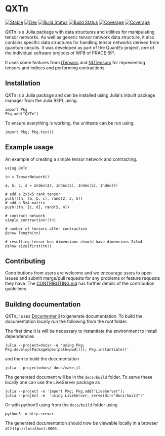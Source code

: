 # QXTn

[![Stable](https://img.shields.io/badge/docs-stable-blue.svg)](https://JuliaQX.github.io/QXTn.jl/stable)
[![Dev](https://img.shields.io/badge/docs-dev-blue.svg)](https://JuliaQX.github.io/QXTn.jl/dev)
[![Build Status](https://github.com/JuliaQX/QXTn.jl/workflows/CI/badge.svg)](https://github.com/JuliaQX/QXTn.jl/actions)
[![Build Status](https://github.com/JuliaQX/QXTn.jl/badges/master/pipeline.svg)](https://github.com/JuliaQX/QXTn.jl/pipelines)
[![Coverage](https://github.com/JuliaQX/QXTn.jl/badges/master/coverage.svg)](https://github.com/JuliaQX/QXTn.jl/commits/master)
[![Coverage](https://codecov.io/gh/JuliaQX/QXTn.jl/branch/master/graph/badge.svg)](https://codecov.io/gh/JuliaQX/QXTn.jl)

QXTn is a Julia package with data structures and utilities for manipulating tensor networks.
As well as generic tensor network data structure, it also contains specific data structures
for handling tensor networks derived from quantum circuits. It was developed as part of the QuantEx project, one of the individual software projects of WP8 of PRACE 6IP.

It uses some features from [ITensors](https://github.com/ITensor/ITensors.jl) and [NDTensors](https://github.com/ITensor/NDTensors.jl) for representing tensors and indices and performing contractions.

## Installation

QXTn is a Julia package and can be installed using Julia's inbuilt package manager from the Julia REPL using.

```
import Pkg
Pkg.add("QXTn")
```

To ensure everything is working, the unittests can be run using

```
import Pkg; Pkg.test()
```

## Example usage

An example of creating a simple tensor network and contracting.

```
using QXTn

tn = TensorNetwork()

a, b, c, d = Index(2), Index(3), Index(5), Index(4)

# add a 2x3x5 rank tensor
push!(tn, [a, b, c], rand(2, 3, 5))
# add a 5x4 matrix
push!(tn, [c, d], rand(5, 4))

# contract network
simple_contraction!(tn)

# number of tensors after contraction
@show length(tn)

# resulting tensor has dimensions should have dimensions 2x3x4
@show size(first(tn))
```

## Contributing
Contributions from users are welcome and we encourage users to open issues and submit merge/pull requests for any problems or feature requests they have. The
[CONTRIBUTING.md](CONTRIBUTION.md) has further details of the contribution guidelines.

## Building documentation

QXTn.jl uses [Documenter.jl](https://juliadocs.github.io/Documenter.jl/stable/) to generate documentation. To build the documentation locally run the following from the root folder.

The first time it is will be necessary to instantiate the environment to install dependencies

```
julia --project=docs/ -e 'using Pkg; Pkg.develop(PackageSpec(path=pwd())); Pkg.instantiate()'
```

and then to build the documentation

```
julia --project=docs/ docs/make.jl
```

The generated document will be in the `docs/build` folder. To serve these locally one can
use the LiveServer package as

```
julia --project -e 'import Pkg; Pkg.add("LiveServer");
julia --project -e  'using LiveServer; serve(dir="docs/build")'
```

Or with python3 using from the `docs/build` folder using

```
python3 -m http.server
```

The generated documentation should now be viewable locally in a browser at `http://localhost:8000`.


